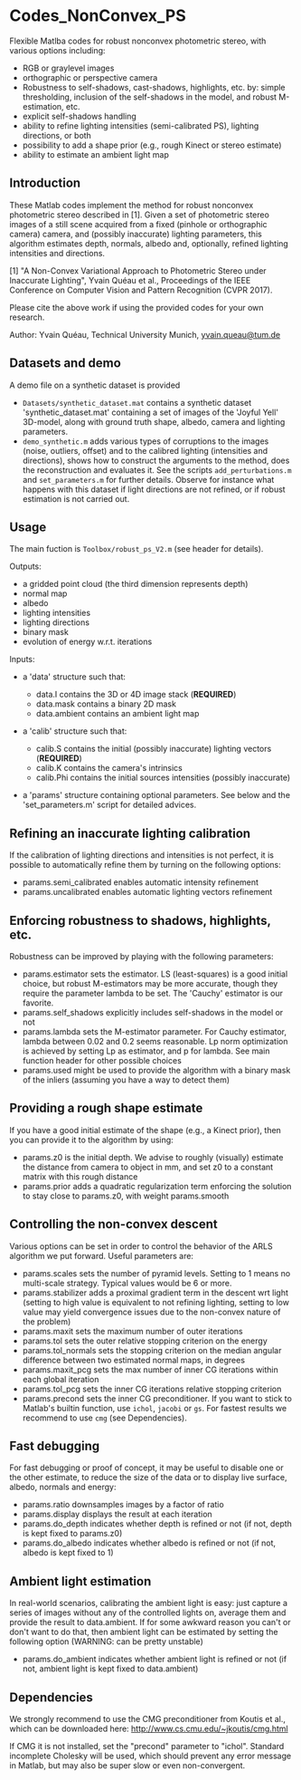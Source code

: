 # Codes_NonConvex_PS
Flexible Matlba codes for robust nonconvex photometric stereo, with various options including: 
- RGB or graylevel images
- orthographic or perspective camera
- Robustness to self-shadows, cast-shadows, highlights, etc. by: simple thresholding, inclusion of the self-shadows in the model, and robust M-estimation, etc.
- explicit self-shadows handling
- ability to refine lighting intensities (semi-calibrated PS), lighting directions, or both
- possibility to add a shape prior (e.g., rough Kinect or stereo estimate)
- ability to estimate an ambient light map

## Introduction

These Matlab codes implement the method for robust nonconvex photometric stereo described in [1]. Given a set of photometric stereo images of a still scene acquired from a fixed (pinhole or orthographic camera) camera, and (possibly inaccurate)  lighting parameters, this algorithm estimates depth, normals, albedo and, optionally, refined lighting intensities and directions. 

[1] "A Non-Convex Variational Approach to Photometric Stereo under Inaccurate Lighting", Yvain Quéau et al., Proceedings of the IEEE Conference on Computer Vision and Pattern Recognition (CVPR 2017).

Please cite the above work if using the provided codes for your own research. 

Author: Yvain Quéau, Technical University Munich, yvain.queau@tum.de


## Datasets and demo

A demo file on a synthetic dataset is provided
- `Datasets/synthetic_dataset.mat` contains a synthetic dataset 'synthetic_dataset.mat' containing a set of images of the 'Joyful Yell' 3D-model, along with ground truth shape, albedo, camera and lighting parameters. 
- `demo_synthetic.m` adds various types of corruptions to the images (noise, outliers, offset) and to the calibred lighting (intensities and directions), shows how to construct the arguments to the method, does the reconstruction and evaluates it. See the scripts `add_perturbations.m` and `set_parameters.m` for further details. Observe for instance what happens with this dataset if light directions are not refined, or if robust estimation is not carried out. 


## Usage

The main fuction is `Toolbox/robust_ps_V2.m` (see header for details).

Outputs:
- a gridded point cloud (the third dimension represents depth)
- normal map
- albedo
- lighting intensities
- lighting directions
- binary mask
- evolution of energy w.r.t. iterations 

Inputs: 

- a 'data' structure such that:
  * data.I contains the 3D or 4D image stack (**REQUIRED**)
  * data.mask contains a binary 2D mask
  * data.ambient contains an ambient light map

- a 'calib' structure such that:
  * calib.S contains the initial (possibly inaccurate) lighting vectors (**REQUIRED**)
  * calib.K contains the camera's intrinsics
  * calib.Phi contains the initial sources intensities (possibly inaccurate)

- a 'params' structure containing optional parameters. See below and the 'set_parameters.m' script for detailed advices. 

## Refining an inaccurate lighting calibration 

If the calibration of lighting directions and intensities is not perfect, it is possible to automatically refine them by turning on the following options:
  * params.semi_calibrated enables automatic intensity refinement
  * params.uncalibrated enables automatic lighting vectors refinement

## Enforcing robustness to shadows, highlights, etc.

Robustness can be improved by playing with the following parameters:
  * params.estimator sets the estimator. LS (least-squares) is a good initial choice, but robust M-estimators may be more accurate, though they require the parameter lambda to be set. The 'Cauchy' estimator is our favorite. 
  * params.self_shadows explicitly includes self-shadows in the model or not 
  * params.lambda sets the M-estimator parameter. For Cauchy estimator, lambda between 0.02 and 0.2 seems reasonable. Lp norm optimization is achieved by setting Lp as estimator, and p for lambda. See main function header for other possible choices
  * params.used might be used to provide the algorithm with a binary mask of the inliers (assuming you have a way to detect them)

## Providing a rough shape estimate 

If you have a good initial estimate of the shape (e.g., a Kinect prior), then you can provide it to the algorithm by using:
  * params.z0 is the initial depth. We advise to roughly (visually) estimate the distance from camera to object in mm, and set z0 to a constant matrix with this rough distance 
  * params.prior adds a quadratic regularization term enforcing the solution to stay close to params.z0, with weight params.smooth

## Controlling the non-convex descent

Various options can be set in order to control the behavior of the ARLS algorithm we put forward. Useful parameters are:
  * params.scales sets the number of pyramid levels. Setting to 1 means no multi-scale strategy. Typical values would be 6 or more.  
  * params.stabilizer adds a proximal gradient term in the descent wrt light (setting to high value is equivalent to not refining lighting, setting to low value may yield convergence issues due to the non-convex nature of the problem)
  * params.maxit sets the maximum number of outer iterations
  * params.tol sets the outer relative stopping criterion on the energy
  * params.tol_normals sets the stopping criterion on the median angular difference between two estimated normal maps, in degrees
  * params.maxit_pcg sets the max number of inner CG iterations within each global iteration
  * params.tol_pcg sets the inner CG iterations relative stopping criterion
  * params.precond sets the inner CG preconditioner. If you want to stick to Matlab's builtin function, use `ichol`, `jacobi` or `gs`. For fastest results we recommend to use `cmg` (see Dependencies). 

## Fast debugging

For fast debugging or proof of concept, it may be useful to disable one or the other estimate, to reduce the size of the data or to display live surface, albedo, normals and energy:
  * params.ratio downsamples images by a factor of ratio
  * params.display displays the result at each iteration
  * params.do_depth indicates whether depth is refined or not (if not, depth is kept fixed to params.z0)
  * params.do_albedo indicates whether albedo is refined or not (if not, albedo is kept fixed to 1) 

## Ambient light estimation

In real-world scenarios, calibrating the ambient light is easy: just capture a series of images without any of the controlled lights on, average them and provide the result to data.ambient. If for some awkward reason you can't or don't want to do that, then ambient light can be estimated by setting the following option (WARNING: can be pretty unstable)
  * params.do_ambient indicates whether ambient light is refined or not (if not, ambient light is kept fixed to data.ambient)

## Dependencies

We strongly recommend to use the CMG preconditioner from Koutis et al., which can be downloaded here: 
http://www.cs.cmu.edu/~jkoutis/cmg.html

If CMG it is not installed, set the "precond" parameter to "ichol". Standard incomplete Cholesky will be used, which should prevent any error message in Matlab, but may also be super slow or even non-convergent. 





